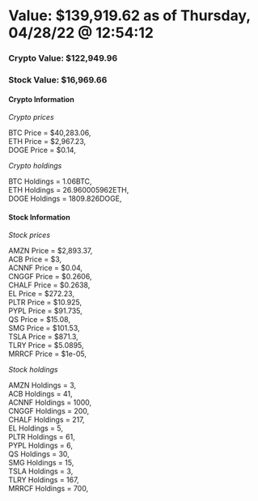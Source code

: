 # Value: $139,919.62 as of Thursday, 04/28/22 @ 12:54:12 

### Crypto Value: $122,949.96

### Stock Value: $16,969.66

#### Crypto Information 
*Crypto prices* 

BTC Price = $40,283.06,  
ETH Price = $2,967.23,  
DOGE Price = $0.14,  


*Crypto holdings* 

BTC Holdings = 1.06BTC,  
ETH Holdings = 26.960005962ETH,  
DOGE Holdings = 1809.826DOGE,  


#### Stock Information 

*Stock prices* 

AMZN Price = $2,893.37,  
ACB Price = $3,  
ACNNF Price = $0.04,  
CNGGF Price = $0.2606,  
CHALF Price = $0.2638,  
EL Price = $272.23,  
PLTR Price = $10.925,  
PYPL Price = $91.735,  
QS Price = $15.08,  
SMG Price = $101.53,  
TSLA Price = $871.3,  
TLRY Price = $5.0895,  
MRRCF Price = $1e-05,  


*Stock holdings* 

AMZN Holdings = 3,  
ACB Holdings = 41,  
ACNNF Holdings = 1000,  
CNGGF Holdings = 200,  
CHALF Holdings = 217,  
EL Holdings = 5,  
PLTR Holdings = 61,  
PYPL Holdings = 6,  
QS Holdings = 30,  
SMG Holdings = 15,  
TSLA Holdings = 3,  
TLRY Holdings = 167,  
MRRCF Holdings = 700,  


